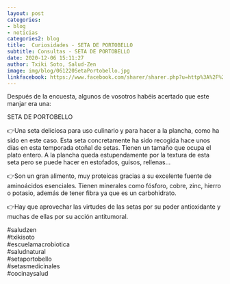 ```yaml
---
layout: post
categories:
- blog
- noticias
categories2: blog
title:  Curiosidades - SETA DE PORTOBELLO
subtitle: Consultas - SETA DE PORTOBELLO
date: 2020-12-06 15:11:27
author: Txiki Soto, Salud-Zen
image: img/blog/061220SetaPortobello.jpg
linkfacebook: https://www.facebook.com/sharer/sharer.php?u=http%3A%2F%2Fwww.salud-zen.com%2Fblog%2Fcursos%2F2020%2F12%2F06%2Fcuriosidades-setas.html&amp;src=sdkpreparse
---
```

Después de la encuesta, algunos de vosotros habéis acertado que este manjar era una:  

 SETA DE PORTOBELLO  

👉Una seta deliciosa para uso culinario y para hacer a la plancha, como ha sido en este caso.
Esta seta concretamente ha sido recogida hace unos días en esta temporada otoñal de setas. Tienen un tamaño que ocupa el plato entero.
A la plancha queda estupendamente por la textura de esta seta pero se puede hacer en estofados, guisos, rellenas...  

👉Son un gran alimento, muy proteicas gracias a su excelente fuente de aminoácidos esenciales. Tienen minerales como fósforo, cobre, zinc, hierro o potasio, además de tener fibra ya que es un carbohidrato.  

👉Hay que aprovechar las virtudes de las setas por su poder antioxidante y muchas de ellas por su acción antitumoral.  

 #saludzen  
 #txikisoto  
 #escuelamacrobiotica  
 #saludnatural  
 #setaportobello  
 #setasmedicinales  
 #cocinaysalud  
